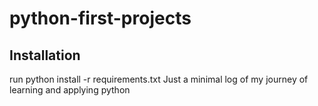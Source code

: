 # python-first-projects

## Installation
run python install -r requirements.txt
Just a minimal log of my journey of learning and applying python
